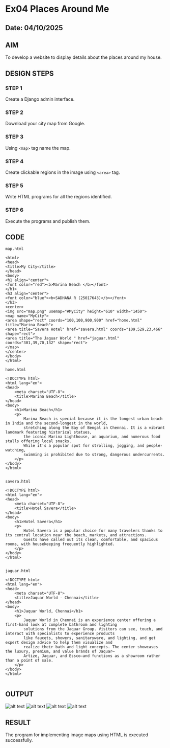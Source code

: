 # Ex04 Places Around Me
## Date: 04/10/2025
## AIM
To develop a website to display details about the places around my house.

## DESIGN STEPS

### STEP 1
Create a Django admin interface.

### STEP 2
Download your city map from Google.

### STEP 3
Using ```<map>``` tag name the map.

### STEP 4
Create clickable regions in the image using ```<area>``` tag.

### STEP 5
Write HTML programs for all the regions identified.

### STEP 6
Execute the programs and publish them.

## CODE

```
map.html

<html> 
<head> 
<title>My City</title> 
</head> 
<body> 
<h1 align="center">
<font color="red"><b>Marina Beach </b></font>
</h1>
<h3 align="center"> 
<font color="blue"><b>SADHANA R (25017643)</b></font> 
</h3> 
<center>
<img src="map.png" usemap="#MyCity" height="610" width="1450">
<map name="MyCity">
<area shape="rect" coords="100,100,900,900" href="home.html" title="Marina Beach">
<area title="Savera Hotel" href="savera.html" coords="109,529,23,466" shape="rect">
<area title="The Jaguar World " href="jaguar.html" coords="301,39,70,132" shape="rect">
</map>
</center>
</body>
</html>

home.html

<!DOCTYPE html>
<html lang="en">
<head>
    <meta charset="UTF-8">
    <title>Marina Beach</title>
</head>
<body>
    <h1>Marina Beach</h1>
    <p>
        Marina Beach is special because it is the longest urban beach in India and the second-longest in the world, 
        stretching along the Bay of Bengal in Chennai. It is a vibrant landmark featuring historical statues, 
        the iconic Marina Lighthouse, an aquarium, and numerous food stalls offering local snacks. 
        While it's a popular spot for strolling, jogging, and people-watching, 
        swimming is prohibited due to strong, dangerous undercurrents.
    </p>
</body>
</html>


savera.html

<!DOCTYPE html>
<html lang="en">
<head>
    <meta charset="UTF-8">
    <title>Hotel Savera</title>
</head>
<body>
    <h1>Hotel Savera</h1>
    <p>
        Hotel Savera is a popular choice for many travelers thanks to its central location near the beach, markets, and attractions.
        Guests have called out its clean, comfortable, and spacious rooms, with housekeeping frequently highlighted.
    </p>
</body>
</html>


jaguar.html

<!DOCTYPE html>
<html lang="en">
<head>
    <meta charset="UTF-8">
    <title>Jaquar World - Chennai</title>
</head>
<body>
    <h1>Jaquar World, Chennai</h1>
    <p>
        Jaquar World in Chennai is an experience center offering a first-hand look at complete bathroom and lighting 
        solutions from the Jaquar Group. Visitors can see, touch, and interact with specialists to experience products 
        like faucets, showers, sanitaryware, and lighting, and get expert design advice to help them visualize and 
        realize their bath and light concepts. The center showcases the luxury, premium, and value brands of Jaquar—
        Artize, Jaquar, and Essco—and functions as a showroom rather than a point of sale.
    </p>
</body>
</html>


```
## OUTPUT
![alt text](sadhu/mapapp/static/map.png)
![alt text](<Screenshot (9).png>)
![alt text](<Screenshot (10).png>)
![alt text](<Screenshot (11).png>)


## RESULT
The program for implementing image maps using HTML is executed successfully.
